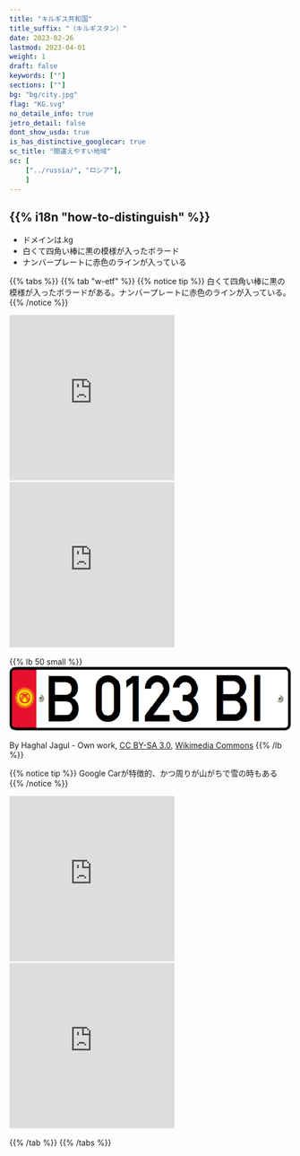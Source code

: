 ```yaml
---
title: "キルギス共和国"
title_suffix: "（キルギスタン）"
date: 2023-02-26
lastmod: 2023-04-01
weight: 1
draft: false
keywords: [""]
sections: [""]
bg: "bg/city.jpg"
flag: "KG.svg"
no_detaile_info: true
jetro_detail: false
dont_show_usda: true
is_has_distinctive_googlecar: true
sc_title: "間違えやすい地域"
sc: [
    ["../russia/", "ロシア"],
    ]
---
```


<div class="main-desciption country-description">
    <h2 class="section-title">{{% i18n "how-to-distinguish" %}}</h2>
    <ul class="rule-list">
        <li>ドメインは<span class="quiz">.kg</span></li>
        <li><span class="quiz">白くて四角い棒</span>に黒の模様が入ったボラード</li>
        <li>ナンバープレートに<span class="quiz">赤</span>色のラインが入っている</li>
    </ul>
</div>


{{% tabs  %}}
{{% tab "w-etf" %}}
{{% notice tip %}}
<span class="quiz">白くて四角い棒</span>に黒の模様が入ったボラードがある。ナンバープレートに<span class="quiz">赤</span>色のラインが入っている。
{{% /notice %}}
<div class="googlemap-if">
<iframe src="https://www.google.com/maps/embed?pb=!4v1682022573057!6m8!1m7!1sYAN0qakLuNXnccDyczr5ow!2m2!1d42.05071604401322!2d75.68110216519702!3f348.3846244306702!4f-19.363391412491637!5f3.325193203789971" width="295" height="295" style="border:0;" allowfullscreen="" loading="lazy" referrerpolicy="no-referrer-when-downgrade"></iframe>
<iframe src="https://www.google.com/maps/embed?pb=!4v1682022608842!6m8!1m7!1s_LISRlRPfVD0tHi1i1l2qQ!2m2!1d42.489503385871!2d78.3911591409626!3f341.1949011294288!4f-14.679270534805795!5f3.325193203789971" width="295" height="295" style="border:0;" allowfullscreen="" loading="lazy" referrerpolicy="no-referrer-when-downgrade"></iframe>
</div>

{{% lb 50 small %}}
![](2023-04-21-05-32-05.png)

By Haghal Jagul - Own work, <a href="https://creativecommons.org/licenses/by-sa/3.0/deed.ja">CC BY-SA 3.0</a>, <a href="https://commons.wikimedia.org/w/index.php?curid=25097857">Wikimedia Commons</a>
{{% /lb %}}

{{% notice tip %}}
Google Carが特徴的、かつ周りが山がちで雪の時もある
{{% /notice %}}
<div class="googlemap-if">
<iframe src="https://www.google.com/maps/embed?pb=!4v1682022445489!6m8!1m7!1sC-mhk4-0_HfoO4jKDMc5UA!2m2!1d42.33284933078447!2d73.81670557177138!3f356.02701359632573!4f-89!5f0.7820865974627469" width="295" height="295" style="border:0;" allowfullscreen="" loading="lazy" referrerpolicy="no-referrer-when-downgrade"></iframe>
<iframe src="https://www.google.com/maps/embed?pb=!4v1682022493009!6m8!1m7!1sKBMjWOzNvv8Lp7XEiPlZHA!2m2!1d42.33294198174527!2d73.81670216124844!3f359.6286987623686!4f-44.63954747174453!5f1.639202319937295" width="295" height="295" style="border:0;" allowfullscreen="" loading="lazy" referrerpolicy="no-referrer-when-downgrade"></iframe>
</div>

{{% /tab %}}
{{% /tabs %}}